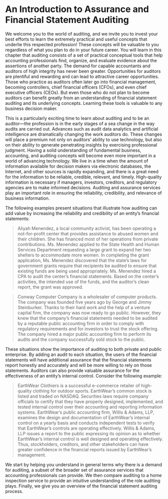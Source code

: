 # An Introduction to Assurance and Financial Statement Auditing

We welcome you to the world of auditing, and we invite you to invest your best efforts to learn the extremely practical and useful concepts  that underlie this respected profession! These concepts will be valuable to you regardless of what you plan to do in your future career. You will learn in this chapter that auditing consists of a set of practical conceptual tools that help accounting professionals find, organize, and evaluate evidence about the assertions of another party. The demand for capable accountants and auditors of high integrity has never been greater. Opportunities for auditors are plentiful and rewarding and can lead to attractive career opportunities. Those who practice as auditors often later go into financial management, becoming controllers, chief financial officers (CFOs), and even chief executive officers (CEOs). But even those who do not plan to become auditors can benefit greatly from an understanding of financial statement auditing and its underlying concepts. Learning these tools is valuable to any business decision maker.

This is a particularly exciting time to learn about auditing and to be an auditor—the profession is in the early stages of a sea change in the way audits are carried out. Advances such as audit data analytics and artificial intelligence are dramatically changing the work auditors do. These changes will place a premium not only on auditors’ ability to use technology, but also on their ability to generate penetrating insights by exercising professional judgment. Having a solid understanding of fundamental business, accounting, and auditing concepts will become even more important in a world of advancing technology. We live in a time when the amount of information available for decision makers via electronic databases, the Internet, and other sources is rapidly expanding, and there is a great need for the information to be reliable, credible, relevant, and timely. High-quality information is necessary if managers, investors, creditors, and regulatory agencies are to make informed decisions. Auditing and assurance services play an important role in ensuring the reliability, credibility, and relevance of business information.

The following examples present situations that illustrate how auditing can add value by increasing the reliability and credibility of an entity’s financial statements:

> Aliyah Menendez, a local community activist, has been operating a not-for-profit center that provides assistance to abused women and their children. She has financed most of her operations from private contributions. Ms. Menendez applied to the State Health and Human Services Department requesting a large grant to expand her two shelters to accommodate more women. In completing the grant application, Ms. Menendez discovered that the state’s laws for government grants require that recipients be audited to ensure that existing funds are being used appropriately. Ms. Menendez hired a CPA to audit the center’s financial statements. Based on the center’s activities, the intended use of the funds, and the auditor’s clean report, the grant was approved.

> Conway Computer Company is a wholesaler of computer products. The company was founded five years ago by George and Jimmy Steinburker. Thanks to their hard work and the help of a venture capital firm, the company was now ready to go public. However, they knew that the company’s financial statements needed to be audited by a reputable public accounting firm in order to comply with regulatory requirements and for investors to trust the stock offering. The company hired a major public accounting firm to perform its audits and the company successfully sold stock to the public.

These situations show the importance of auditing to both private and public enterprise. By adding an audit to each situation, the users of the financial statements will have additional assurance that the financial statements report honestly and accurately and will be more willing to rely on those statements. Auditors can also provide valuable assurance for the effectiveness of an entity’s internal control. Consider the following example:

> EarthWear Clothiers is a successful e-commerce retailer of high-quality clothing for outdoor sports. EarthWear’s common stock is listed and traded on NASDAQ. Securities laws require company officials to certify that they have properly designed, implemented, and tested internal control over their accounting and reporting information systems. EarthWear’s public accounting firm, Willis & Adams, LLP, examines the design and documentation of EarthWear’s internal control on a yearly basis and conducts independent tests to verify that EarthWear’s controls are operating effectively. Willis & Adams, LLP issues a report to the public expressing its opinion as to whether EarthWear’s internal control is well designed and operating effectively. Thus, stockholders, creditors, and other stakeholders can have greater confidence in the financial reports issued by EarthWear’s management.

We start by helping you understand in general terms why there is a demand for auditing, a subset of the broader set of assurance services that accounting professionals can provide. We then compare auditing to a home inspection service to provide an intuitive understanding of the role auditing plays. Finally, we give you an overview of the financial statement auditing process.